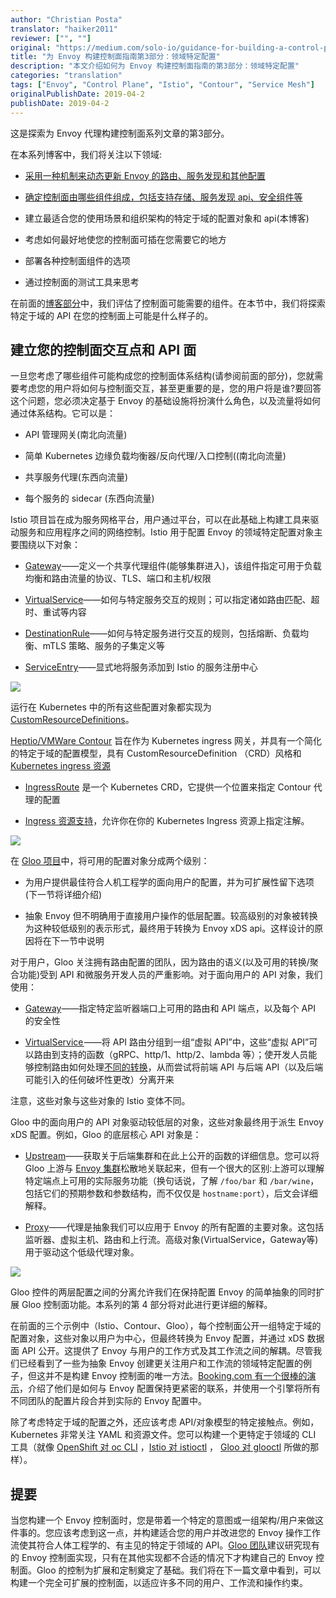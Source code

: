 ```yaml
---
author: "Christian Posta"
translator: "haiker2011"
reviewer: ["", ""]
original: "https://medium.com/solo-io/guidance-for-building-a-control-plane-for-envoy-part-3-domain-specific-configuration-c97e8124b9d1"
title: "为 Envoy 构建控制面指南第3部分：领域特定配置"
description: "本文介绍如何为 Envoy 构建控制面指南的第3部分：领域特定配置"
categories: "translation"
tags: ["Envoy", "Control Plane", "Istio", "Contour", "Service Mesh"]
originalPublishDate: 2019-04-2
publishDate: 2019-04-2
---
```


这是探索为 Envoy 代理构建控制面系列文章的第3部分。

在本系列博客中，我们将关注以下领域:

* [采用一种机制来动态更新 Envoy 的路由、服务发现和其他配置](https://medium.com/solo-io/guidance-for-building-a-control-plane-to-manage-envoy-proxy-at-the-edge-as-a-gateway-or-in-a-mesh-badb6c36a2af)

* [确定控制面由哪些组件组成，包括支持存储、服务发现 api、安全组件等](https://medium.com/solo-io/guidance-for-building-a-control-plane-for-envoy-proxy-part-2-identify-components-2d0731b0d8a4)

* 建立最适合您的使用场景和组织架构的特定于域的配置对象和 api(本博客)

* 考虑如何最好地使您的控制面可插在您需要它的地方

* 部署各种控制面组件的选项

* 通过控制面的测试工具来思考

在前面的[博客部分](https://medium.com/solo-io/guidance-for-building-a-control-plane-for-envoy-proxy-part-2-identify-components-2d0731b0d8a4)中，我们评估了控制面可能需要的组件。在本节中，我们将探索特定于域的 API 在您的控制面上可能是什么样子的。

## 建立您的控制面交互点和 API 面

一旦您考虑了哪些组件可能构成您的控制面体系结构(请参阅前面的部分)，您就需要考虑您的用户将如何与控制面交互，甚至更重要的是，您的用户将是谁?要回答这个问题，您必须决定基于 Envoy 的基础设施将扮演什么角色，以及流量将如何通过体系结构。它可以是：

* API 管理网关(南北向流量)

* 简单 Kubernetes 边缘负载均衡器/反向代理/入口控制((南北向流量)

* 共享服务代理(东西向流量)

* 每个服务的 sidecar (东西向流量)

Istio 项目旨在成为服务网格平台，用户通过平台，可以在此基础上构建工具来驱动服务和应用程序之间的网络控制。Istio 用于配置 Envoy 的领域特定配置对象主要围绕以下对象：

* [Gateway](https://istio.io/docs/reference/config/networking/)——定义一个共享代理组件(能够集群进入)，该组件指定可用于负载均衡和路由流量的协议、TLS、端口和主机/权限

* [VirtualService](https://istio.io/docs/reference/config/networking/)——如何与特定服务交互的规则；可以指定诸如路由匹配、超时、重试等内容

* [DestinationRule](https://istio.io/docs/reference/config/networking/)——如何与特定服务进行交互的规则，包括熔断、负载均衡、mTLS 策略、服务的子集定义等

* [ServiceEntry](https://istio.io/docs/reference/config/networking/)——显式地将服务添加到 Istio 的服务注册中心

![](https://ww1.sinaimg.cn/large/006gLaqLgy1g1ocpfgj5dj30ma09dq3j.jpg)

运行在 Kubernetes 中的所有这些配置对象都实现为 [CustomResourceDefinitions](https://kubernetes.io/docs/concepts/extend-kubernetes/api-extension/custom-resources/)。

[Heptio/VMWare Contour](https://github.com/heptio/contour) 旨在作为 Kubernetes ingress 网关，并具有一个简化的特定于域的配置模型，具有 CustomResourceDefinition （CRD）风格和 [Kubernetes ingress 资源](https://kubernetes.io/docs/concepts/services-networking/ingress/)

* [IngressRoute](https://github.com/heptio/contour/blob/master/docs/ingressroute.md) 是一个 Kubernetes CRD，它提供一个位置来指定 Contour 代理的配置

* [Ingress 资源支持](https://github.com/heptio/contour/blob/master/docs/annotations.md)，允许你在你的 Kubernetes Ingress 资源上指定注解。

![](https://ww1.sinaimg.cn/large/006gLaqLly1g1oao8vmp8j30hc05gaa8.jpg)

在 [Gloo 项目](https://gloo.solo.io/)中，将可用的配置对象分成两个级别：

* 为用户提供最佳符合人机工程学的面向用户的配置，并为可扩展性留下选项(下一节将详细介绍)

* 抽象 Envoy 但不明确用于直接用户操作的低层配置。较高级别的对象被转换为这种较低级别的表示形式，最终用于转换为 Envoy xDS api。这样设计的原因将在下一节中说明

对于用户，Gloo 关注拥有路由配置的团队，因为路由的语义(以及可用的转换/聚合功能)受到 API 和微服务开发人员的严重影响。对于面向用户的 API 对象，我们使用：

* [Gateway](https://gloo.solo.io/v1/github.com/solo-io/gloo/projects/gateway/api/v1/gateway.proto.sk/)——指定特定监听器端口上可用的路由和 API 端点，以及每个 API 的安全性

* [VirtualService ](https://gloo.solo.io/v1/github.com/solo-io/gloo/projects/gateway/api/v1/virtual_service.proto.sk/)——将 API 路由分组到一组“虚拟 API”中，这些“虚拟 API”可以路由到支持的函数（gRPC、http/1、http/2、lambda 等）；使开发人员能够控制路由如何处理[不同的转换]()，从而尝试将前端 API 与后端 API（以及后端可能引入的任何破坏性更改）分离开来

注意，这些对象与这些对象的 Istio 变体不同。

Gloo 中的面向用户的 API 对象驱动较低层的对象，这些对象最终用于派生 Envoy xDS 配置。例如，Gloo 的底层核心 API 对象是：

* [Upstream](https://gloo.solo.io/v1/github.com/solo-io/gloo/projects/gloo/api/v1/upstream.proto.sk/)——获取关于后端集群和在此上公开的函数的详细信息。您可以将 Gloo 上游与 [Envoy 集群](https://www.envoyproxy.io/docs/envoy/latest/api-v2/api/v2/cds.proto)松散地关联起来，但有一个很大的区别:上游可以理解特定端点上可用的实际服务功能（换句话说，了解 `/foo/bar` 和 `/bar/wine`，包括它们的预期参数和参数结构，而不仅仅是 `hostname:port`），后文会详细解释。

* [Proxy](https://gloo.solo.io/v1/github.com/solo-io/gloo/projects/gloo/api/v1/proxy.proto.sk/)——代理是抽象我们可以应用于 Envoy 的所有配置的主要对象。这包括监听器、虚拟主机、路由和上行流。高级对象(VirtualService，Gateway等)用于驱动这个低级代理对象。

![](https://ws1.sinaimg.cn/large/006gLaqLgy1g1ocrrdccrj30o20dxabd.jpg)

Gloo 控件的两层配置之间的分离允许我们在保持配置 Envoy 的简单抽象的同时扩展 Gloo 控制面功能。本系列的第 4 部分将对此进行更详细的解释。

在前面的三个示例中（Istio、Contour、Gloo），每个控制面公开一组特定于域的配置对象，这些对象以用户为中心，但最终转换为 Envoy 配置，并通过 xDS 数据面 API 公开。这提供了 Envoy 与用户的工作方式及其工作流之间的解耦。尽管我们已经看到了一些为抽象 Envoy 创建更关注用户和工作流的领域特定配置的例子，但这并不是构建 Envoy 控制面的唯一方法。[Booking.com 有一个很棒的演示](https://www.slideshare.net/IvanKruglov/ivan-kruglov-introducing-envoybased-service-mesh-at-bookingcom-version-7)，介绍了他们是如何与 Envoy 配置保持更紧密的联系，并使用一个引擎将所有不同团队的配置片段合并到实际的 Envoy 配置中。

除了考虑特定于域的配置之外，还应该考虑 API/对象模型的特定接触点。例如，Kubernetes 非常关注 YAML 和资源文件。您可以构建一个更特定于领域的 CLI 工具（就像 [OpenShift 对 oc CLI](https://docs.openshift.com/enterprise/3.2/dev_guide/new_app.html#dev-guide-new-app) ，[Istio 对 istioctl](https://istio.io/docs/reference/commands/istioctl/) ， [Gloo 对 glooctl](https://gloo.solo.io/cli/glooctl/) 所做的那样）。

## 提要

当您构建一个 Envoy 控制面时，您是带着一个特定的意图或一组架构/用户来做这件事的。您应该考虑到这一点，并构建适合您的用户并改进您的 Envoy 操作工作流使其符合人体工程学的、有主见的特定于领域的 API。[Gloo 团队](https://github.com/solo-io/gloo/graphs/contributors)建议研究现有的 Envoy 控制面实现，只有在其他实现都不合适的情况下才构建自己的 Envoy 控制面。Gloo 的控制为扩展和定制奠定了基础。我们将在下一篇文章中看到，可以构建一个完全可扩展的控制面，以适应许多不同的用户、工作流和操作约束。

